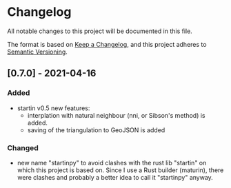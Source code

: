 

# Changelog

All notable changes to this project will be documented in this file.

The format is based on [Keep a Changelog](https://keepachangelog.com/en/1.0.0/),
and this project adheres to [Semantic Versioning](https://semver.org/spec/v2.0.0.html).

## [0.7.0] - 2021-04-16
### Added
- startin v0.5 new features: 
  - interplation with natural neighbour (nni, or Sibson's method) is added. 
  - saving of the triangulation to GeoJSON is added
### Changed
- new name "startinpy" to avoid clashes with the rust lib "startin" on which this project is based on. Since I use a Rust builder (maturin), there were clashes and probably a better idea to call it "startinpy" anyway.

